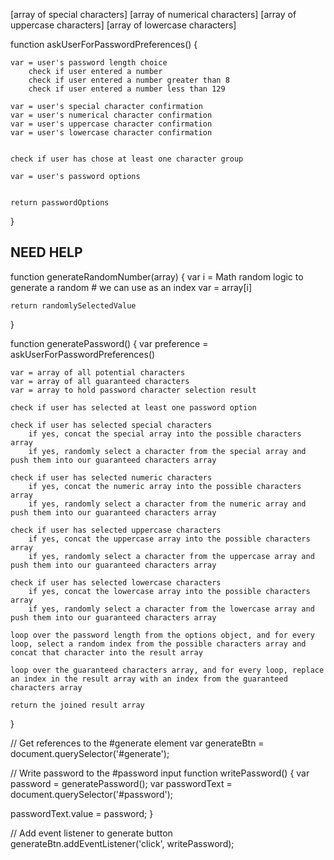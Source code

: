 [array of special characters]
[array of numerical characters]
[array of uppercase characters]
[array of lowercase characters]

function askUserForPasswordPreferences() {

    var = user's password length choice
        check if user entered a number
        check if user entered a number greater than 8
        check if user entered a number less than 129

    var = user's special character confirmation
    var = user's numerical character confirmation
    var = user's uppercase character confirmation
    var = user's lowercase character confirmation


    check if user has chose at least one character group

    var = user's password options 
  

    return passwordOptions
}


## NEED HELP ##
function generateRandomNumber(array) {
    var i = Math random logic to generate a random # we can use as an index
    var = array[i]

    return randomlySelectedValue
}

function generatePassword() {
    var preference = askUserForPasswordPreferences() 

    var = array of all potential characters
    var = array of all guaranteed characters
    var = array to hold password character selection result

    check if user has selected at least one password option

    check if user has selected special characters
        if yes, concat the special array into the possible characters array
        if yes, randomly select a character from the special array and push them into our guaranteed characters array  

    check if user has selected numeric characters
        if yes, concat the numeric array into the possible characters array
        if yes, randomly select a character from the numeric array and push them into our guaranteed characters array

    check if user has selected uppercase characters
        if yes, concat the uppercase array into the possible characters array
        if yes, randomly select a character from the uppercase array and push them into our guaranteed characters array

    check if user has selected lowercase characters
        if yes, concat the lowercase array into the possible characters array
        if yes, randomly select a character from the lowercase array and push them into our guaranteed characters array

    loop over the password length from the options object, and for every loop, select a random index from the possible characters array and concat that character into the result array

    loop over the guaranteed characters array, and for every loop, replace an index in the result array with an index from the guaranteed characters array

    return the joined result array
}

// Get references to the #generate element
var generateBtn = document.querySelector('#generate');

// Write password to the #password input
function writePassword() {
  var password = generatePassword();
  var passwordText = document.querySelector('#password');

  passwordText.value = password;
}

// Add event listener to generate button
generateBtn.addEventListener('click', writePassword);
